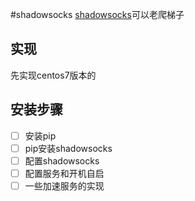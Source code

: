 #shadowsocks
[shadowsocks](https://github.com/shadowsocks/shadowsocks/tree/master)可以老爬梯子

## 实现
先实现centos7版本的

## 安装步骤
- [ ] 安装pip
- [ ] pip安装shadowsocks
- [ ] 配置shadowsocks
- [ ] 配置服务和开机自启
- [ ] 一些加速服务的实现
